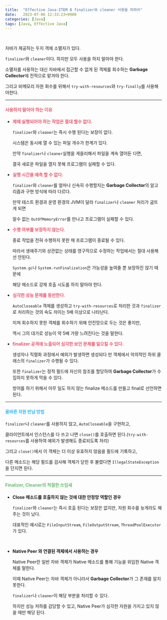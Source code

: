 ```yaml
---
title:  "Effective Java-ITEM 8 finalizer와 cleaner 사용을 피하라"
date:   2023-07-06 12:33:23+0900
categories: [Java]
tags: [Java, Effective Java]
---
```

<br>

자바가 제공하는 두지 객체 소멸자가 있다. 

`finalizer`와 `cleaner`이다. 하지만 모두 사용을 하지 말아야 한다.

소멸자를 사용하는 대신 자바에서 접근할 수 없게 된 객체를 회수하는 **Garbage Collector**에 전적으로 맡겨야 한다.

그리고 비메모리 자원 회수를 위해서 `try-with-resources`와 `try-finally`를 사용해야한다.

---
#### **<span style="color:#ef5369">사용하지 말아야 하는 이유</span>**

- **<span style="color:#ef5369">제때 실행되어야 하는 작업은 절대 할수 없다.</span>**

  `finalizer`와 `cleaner`는 즉시 수행 된다는 보장이 없다.

  시스템은 동시에 열 수 있는 파일 개수가 한계가 있다.

  만약 `finalizer`나 `cleaner`실행을 게을리해서 파일을 계속 열어둔 다면,

  결국 새로운 파일을 열지 못해 프로그램이 실패할 수 있다.


- **<span style="color:#ef5369">실행 시간을 예측 할 수 없다.</span>**

  `finalizer`와 `cleaner`를 얼마나 신속히 수행할지는 **Garbage Collector**의 알고리즘과 구현 방식에 따라 다르다.

  만약 테스트 환경과 운영 환경의 JVM이 달라 `finalizer`나 `cleaner` 처리가 굼뜨게 되면

  알수 없는 `OutOfMemoryError`를 만나고 프로그램이 실패할 수 있다.


- **<span style="color:#ef5369">수행 여부를 보장하지 않는다.</span>**

  종료 작업을 전혀 수행하지 못한 채 프로그램이 종료될 수 있다.
  
  따라서 생애주기와 상관없는 상태를 영구적으로 수정하는 작업에서는 절대 사용해선 안된다.
  
  `System.gc`나 `System.runFinalization`은 가능성을 높여줄 뿐 보장하진 않기 때문에

  해당 메소드로 강제 호출 시도를 하지 말아야 한다.


- **<span style="color:#ef5369">심각한 성능 문제를 동반한다.</span>**

  `AutoCloseable` 객체를 생성하고 `try-with-resources`로 처리한 것과 `finalizer`로 처리하는 것의 속도 차이는 5배 이상으로 나타난다. 

  미쳐 회수하지 못한 객체를 회수하기 위해 안전망으로 두는 것은 좋지만,
  
  역시 그의 대가로 성능이 약 5배 가량 느려진다는 것을 말한다.


- **<span style="color:#ef5369">finalizer 공격에 노출되어 심각한 보안 문제를 일으킬 수 있다.</span>**

  생성자나 직렬화 과정에서 예외가 발생하면 생성되다 만 객체에서 악의적인 하위 클래스의 `finalizer`가 수행될 수 있다.

  또한 `finalizer`는 정적 필드에 자신의 참조를 할당하여 **Garbage Collector**가 수집하지 못하게 막을 수 있다.

  방어를 하기 위해서 아무 일도 하지 않는 finalize 메소드를 만들고 final로 선언하면 된다.

---

#### **<span style="color:#33b8ff">올바른 자원 반납 방법</span>**

`finalizer`나 `cleaner`를 사용하지 않고, `AutoCloseable`을 구현하고, 

클라이언트에서 인스턴스를 다 쓰고 나면 `close()`를 호출하면 된다.(`try-with-resources`를 사용하여 예외가 발생해도 종료되도록 처리)

그리고 `close()`에서 이 객체는 더 이상 유효하지 않음을 필드에 기록하고,

다른 메소드는 해당 필드를 검사해 객체가 닫힌 후 불렸다면 `IllegalStateException`을 던지면 된다.

---

#### **<span style="color:#65bf6e">Finalizer, Cleaner의 적절한 쓰임새</span>**

- **Close 메소드를 호출하지 않는 것에 대한 안정망 역할인 경우**

  `finalizer`와 `cleaner`는 즉시 호출 된다는 보장은 없지만, 자원 회수를 늦게라도 해주는 것이 났다.

  대표적인 예시로는 `FileInputStream`, `FileOutputStream`, `ThreadPoolExecutor`가 있다.

<br>

- **Native Peer 와 연결된 객체에서 사용하는 경우**

  Native Peer란 일반 자바 객체가 Native 메소드를 통해 기능을 위임한 Native 객체를 말한다.

  이때 Native Peer는 자바 객체가 아니라서 **Garbage Collector**가 그 존재를 알지 못한다.

  `finalizer`나 `cleaner`이 해당 부분을 처리할 수 있다. 

  하지만 성능 저하를 감당할 수 있고, Native Peer가 심각한 자원을 가지고 있지 않을 때만 해당 된다.
